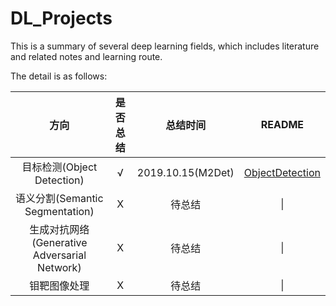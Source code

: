 # DL_Projects
This is a summary of several deep learning fields, which includes literature and related notes and learning route.

The detail is as follows:

|方向|是否总结|总结时间|README|
|:---:|:---:|:---:|:---:|
|目标检测(Object Detection)|√|2019.10.15(M2Det)|[ObjectDetection](https://github.com/JasmineRain/DL_Projects/blob/master/ObjectDetection/Summary.md)|
|语义分割(Semantic Segmentation)|X|待总结|\|
|生成对抗网络(Generative Adversarial Network)|X|待总结|\|
|钼靶图像处理|X|待总结|\|

